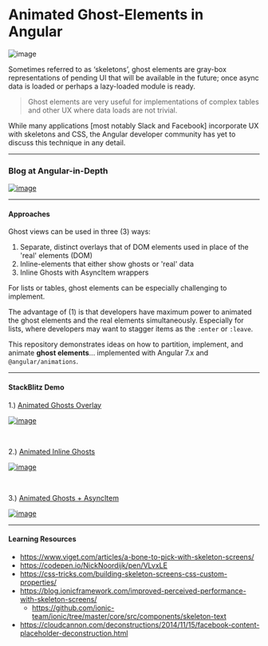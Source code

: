 # Animated Ghost-Elements in Angular

![image](https://user-images.githubusercontent.com/210413/49486685-078ce800-f805-11e8-9b58-a01fa819a989.png)

Sometimes referred to as ‘skeletons’, ghost elements are gray-box representations of pending UI that will be available in the future; once async data is loaded or perhaps a lazy-loaded module is ready. 

> Ghost elements are very useful for implementations of complex tables and other UX where data loads are not trivial.

While many applications [most notably Slack and Facebook] incorporate UX with skeletons and CSS, the Angular developer community has yet to discuss this technique in any detail. 

---- 

### Blog at Angular-in-Depth 

[![image](https://user-images.githubusercontent.com/210413/50376033-838c7b80-05cc-11e9-8726-4ad74fff7c4c.png)](https://blog.angularindepth.com/https-medium-com-thomasburleson-animated-ghosts-bfc045a51fba)

----

#### Approaches

Ghost views can be used in three (3) ways:

1. Separate, distinct overlays that of DOM elements used in place of the 'real' elements (DOM)
2. Inline-elements that either show ghosts or 'real' data
3. Inline Ghosts with AsyncItem wrappers

For lists or tables, ghost elements can be especially challenging to implement.

The advantage of (1) is that developers have maximum power to animated the ghost elements and the real elements simultaneously. Especially for lists, where developers may want to stagger items as the `:enter` or `:leave`.

This repository demonstrates ideas on how to partition, implement, and animate **ghost elements**... implemented with Angular 7.x and `@angular/animations`. 

----

####  StackBlitz Demo

1.) [Animated Ghosts Overlay](https://stackblitz.com/edit/angular-animated-ghost-elements-demo)
 
[![image](https://user-images.githubusercontent.com/210413/49587645-1ae5a380-f92a-11e8-9ead-787f337a8511.png)](https://stackblitz.com/edit/angular-animated-ghost-elements-demo?file=src%2Fapp%2Fuser-list%2Fuser-list.component.html)

<br/>

2.) [Animated Inline Ghosts](https://stackblitz.com/edit/angular-animated-ghost-elements-inline-demo)

[![image](https://user-images.githubusercontent.com/210413/49587652-1faa5780-f92a-11e8-81ff-8107aa418820.png)](https://stackblitz.com/edit/angular-animated-ghost-elements-inline-demo)

<br/>


3.) [Animated Ghosts + AsyncItem](https://stackblitz.com/edit/angular-animated-ghost-elements-inline-async-demo?file=src%2Fapp%2Fuser-list%2Fuser-list.component.ts)

[![image](https://user-images.githubusercontent.com/210413/50376051-fe559680-05cc-11e9-980d-8e386ffc487d.png)](https://stackblitz.com/edit/angular-animated-ghost-elements-inline-async-demo)


----


#### Learning Resources

* https://www.viget.com/articles/a-bone-to-pick-with-skeleton-screens/
* https://codepen.io/NickNoordijk/pen/VLvxLE
* https://css-tricks.com/building-skeleton-screens-css-custom-properties/
* https://blog.ionicframework.com/improved-perceived-performance-with-skeleton-screens/
  * https://github.com/ionic-team/ionic/tree/master/core/src/components/skeleton-text
* https://cloudcannon.com/deconstructions/2014/11/15/facebook-content-placeholder-deconstruction.html
